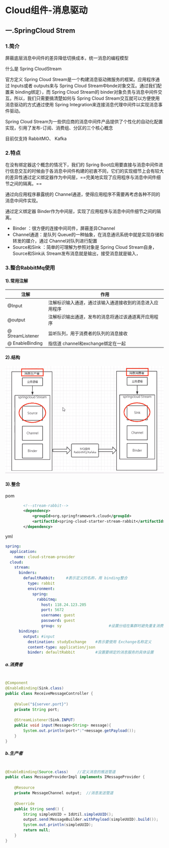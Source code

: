 # Cloud组件-消息驱动

## 一.SpringCloud Strem

### 1.简介

屏蔽底层消息中间件的差异降低切换成本，统一消息的编程模型

什么是 Spring CloudStream

官方定义 Spring Cloud Stream是一个构建消息驱动微服务的框架。应用程序通过 Inputs或者 outputs来与 Spring Cloud Stream中bnde对象交互。通过我们配置来 binding绑定），而 Spring Cloud Stream的 binder对象负责与消息中间件交互。所以，我们只需要搞清楚如何与 Spring Cloud Stream交互就可以方便使用消息驱动的方式通过使用 Spring Integration来连接消息代理中间件以实现消息事件驱动。

Spring Cloud Stream为一些供应商的消息中间件产品提供了个性化的自动化配置实现，引用了发布-订阅、消费组、分区的三个核心概念

目前仅支持 RabbitMO、 Kafka

### 2.特点

在没有绑定器这个概念的情况下，我们的 Spring Boot应用要直接与消息中间件进行信息交互的时候由于各消息中间件构建的初衷不同，它们的实现细节上会有较大的差异性通过定义绑定器作为中间层，==完美地实现了应用程序与消息中间件细节之间的隔离。==

通过向应用程序暴露统的 Channel通道，使得应用程序不需要再考虑各种不同的消息中间件实现。

通过定义绑定器 Binder作为中间层，实现了应用程序与消息中间件细节之间的隔离。

* Binder ：很方便的连接中间司件，屏蔽差异Channel
* Channel通道：是队列 Queue的一种抽象，在消息通讯系统中就是实现存储和转发的媒介，通过 Channel对队列进行配置
* Source和Sink ：简单的可理解为参照对象是 Spring Cloud Stream自身， Source和Sink从 Stream发布消息就是输出，接受消息就是输入，

### 3.整合RabbitMq使用

#### 1).常用注解

| 注解             | 作用                                                     |
| ---------------- | -------------------------------------------------------- |
| @Input           | 注解标识输入通道，通过该输入通道接收到的消息进入应用程序 |
| @output          | 注解标识输出通道，发布的消息将通过该通道离开应用程序     |
| @ StreamListener | 监听队列，用于消费者的队列的消息接收                     |
| @ EnableBinding  | 指信道 channel和exchange绑定在一起                       |

#### 2).结构

![image-20200510161228476](image-20200510161228476.png)

#### 3).整合

pom

```xml
        <!--stream-rabbit-->
        <dependency>
            <groupId>org.springframework.cloud</groupId>
            <artifactId>spring-cloud-starter-stream-rabbit</artifactId>
        </dependency>
```



yml

```yaml
spring:
  application:
    name: cloud-stream-provider
  cloud:
    stream:
      binders:
        defaultRabbit:     #表示定义的名称，用 binding整合
          type: rabbit
          environment:
            spring:
              rabbitmq:
                host: 118.24.123.205
                port: 5672
                username: guest
                password: guest
                group: sy                     #设置分组在集群时避免重复消费问题
      bindings:
        output: #input
          destination: studyExchange    #表示要使用 Exchange名称定义
          content-type: application/json
          binder: defaultRabbit         #没置要绑定的消息服务的具体设置
```



##### a.消费者

```java

@Component
@EnableBinding(Sink.class)
public class ReceiveMessageController {

    @Value("${server.port}")
    private String port;

    @StreamListener(Sink.INPUT)
    public void input(Message<String> message){
        System.out.println(port+":"+message.getPayload());
    }
}
```



##### b.生产者

```java

@EnableBinding(Source.class)    //定义消息的推送管道
public class MessageProviderImpl implements IMessageProvider {

    @Resource
    private MessageChannel output;  //消息发送管道

    @Override
    public String send() {
        String simpleUUID = IdUtil.simpleUUID();
        output.send(MessageBuilder.withPayload(simpleUUID).build());
        System.out.println(simpleUUID);
        return null;
    }
}

```

